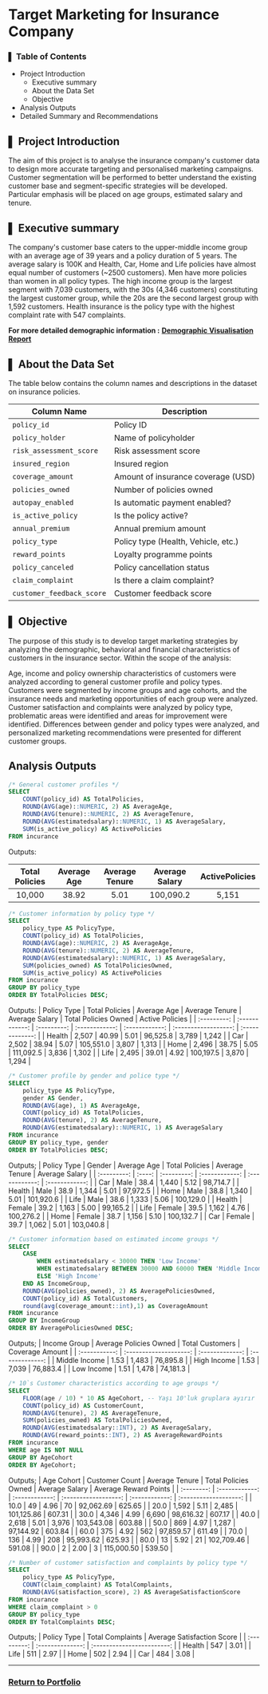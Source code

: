 # Target Marketing for Insurance Company 

### ▌ Table of Contents

- Project Introduction
    - Executive summary
    - About the Data Set
    - Objective
- Analysis Outputs
- Detailed Summary and Recommendations


## ▌ Project Introduction

The aim of this project is to analyse the insurance company's customer data to design more accurate targeting and personalised marketing campaigns. Customer segmentation will be performed to better understand the existing customer base and segment-specific strategies will be developed. Particular emphasis will be placed on age groups, estimated salary and tenure.

## ▌ Executive summary

The company's customer base caters to the upper-middle income group with an average age of 39 years and a policy duration of 5 years. The average salary is 100K and Health, Car, Home and Life policies have almost equal number of customers (~2500 customers). Men have more policies than women in all policy types. The high income group is the largest segment with 7,039 customers, with the 30s (4,346 customers) constituting the largest customer group, while the 20s are the second largest group with 1,592 customers. Health insurance is the policy type with the highest complaint rate with 547 complaints.

**For more detailed demographic information :**
**[Demographic Visualisation Report](https://github.com/AtilaKzlts/Insurance_customer_targeting/blob/main/assets/demographic_report.pdf)**


## ▌ About the Data Set

The table below contains the column names and descriptions in the dataset on insurance policies.

| **Column Name** | **Description** |
|----------------------------|--------------------------------------|
| `policy_id` | Policy ID |
| `policy_holder` | Name of policyholder |
| `risk_assessment_score` | Risk assessment score |
| `insured_region` | Insured region |
| `coverage_amount` | Amount of insurance coverage (USD) |
| `policies_owned` | Number of policies owned |
| `autopay_enabled` | Is automatic payment enabled? |
| `is_active_policy` | Is the policy active? |
| `annual_premium` | Annual premium amount |
| `policy_type` | Policy type (Health, Vehicle, etc.) |
| `reward_points` | Loyalty programme points |
| `policy_canceled` | Policy cancellation status |
| `claim_complaint` | Is there a claim complaint? |
| `customer_feedback_score` | Customer feedback score |


## ▌ Objective

The purpose of this study is to develop target marketing strategies by analyzing the demographic, behavioral and financial characteristics of customers in the insurance sector.
Within the scope of the analysis:

Age, income and policy ownership characteristics of customers were analyzed according to general customer profile and policy types.
Customers were segmented by income groups and age cohorts, and the insurance needs and marketing opportunities of each group were analyzed.
Customer satisfaction and complaints were analyzed by policy type, problematic areas were identified and areas for improvement were identified.
Differences between gender and policy types were analyzed, and personalized marketing recommendations were presented for different customer groups.


## Analysis Outputs

``` sql 
/* General customer profiles */
SELECT  
    COUNT(policy_id) AS TotalPolicies,
    ROUND(AVG(age)::NUMERIC, 2) AS AverageAge,  
    ROUND(AVG(tenure)::NUMERIC, 2) AS AverageTenure,  
    ROUND(AVG(estimatedsalary)::NUMERIC, 1) AS AverageSalary,
    SUM(is_active_policy) AS ActivePolicies
FROM incurance  
```
Outputs:

																  
| Total Policies | Average Age | Average Tenure | Average Salary | ActivePolicies |
| :------------: | :---------: | :------------: | :------------: | :------------: |
| 10,000         | 38.92       | 5.01           | 100,090.2      | 5,151      |



```sql 
/* Customer information by policy type */ 
SELECT  
    policy_type AS PolicyType,  
    COUNT(policy_id) AS TotalPolicies, 
    ROUND(AVG(age)::NUMERIC, 2) AS AverageAge,  
    ROUND(AVG(tenure)::NUMERIC, 2) AS AverageTenure,
    ROUND(AVG(estimatedsalary)::NUMERIC, 1) AS AverageSalary,  
    SUM(policies_owned) AS TotalPoliciesOwned,
    SUM(is_active_policy) AS ActivePolicies
FROM incurance  
GROUP BY policy_type
ORDER BY TotalPolicies DESC;
```

Outputs:
| Policy Type | Total Policies | Average Age | Average Tenure | Average Salary | Total Policies Owned | Active Policies |
| :---------: | :------------: | :---------: | :------------: | :------------: | :------------------: | :-------------: |
| Health      | 2,507          | 40.99       | 5.01           | 96,525.8       | 3,789               | 1,242           |
| Car         | 2,502          | 38.94       | 5.07           | 105,551.0      | 3,807               | 1,313           |
| Home        | 2,496          | 38.75       | 5.05           | 111,092.5      | 3,836               | 1,302           |
| Life        | 2,495          | 39.01       | 4.92           | 100,197.5      | 3,870               | 1,294           |

```sql 
/* Customer profile by gender and police type */
SELECT 
    policy_type AS PolicyType, 
    gender AS Gender, 
    ROUND(AVG(age), 1) AS AverageAge, 
    COUNT(policy_id) AS TotalPolicies,
    ROUND(AVG(tenure), 2) AS AverageTenure,
    ROUND(AVG(estimatedsalary)::NUMERIC, 1) AS AverageSalary
FROM incurance
GROUP BY policy_type, gender
ORDER BY TotalPolicies DESC;
```

Outputs;
| Policy Type | Gender | Average Age | Total Policies | Average Tenure | Average Salary |
| :---------: | :----: | :---------: | :------------: | :------------: | :------------: |
| Car         | Male   | 38.4        | 1,440          | 5.12           | 98,714.7       |
| Health      | Male   | 38.9        | 1,344          | 5.01           | 97,972.5       |
| Home        | Male   | 38.8        | 1,340          | 5.01           | 101,920.6      |
| Life        | Male   | 38.6        | 1,333          | 5.06           | 100,129.0      |
| Health      | Female | 39.2        | 1,163          | 5.00           | 99,165.2       |
| Life        | Female | 39.5        | 1,162          | 4.76           | 100,276.2      |
| Home        | Female | 38.7        | 1,156          | 5.10           | 100,132.7      |
| Car         | Female | 39.7        | 1,062          | 5.01           | 103,040.8      |

```sql
/* Customer information based on estimated income groups */
SELECT 
    CASE 
        WHEN estimatedsalary < 30000 THEN 'Low Income'
        WHEN estimatedsalary BETWEEN 30000 AND 60000 THEN 'Middle Income'
        ELSE 'High Income'
    END AS IncomeGroup,
    ROUND(AVG(policies_owned), 2) AS AveragePoliciesOwned,
    COUNT(policy_id) AS TotalCustomers,
    round(avg(coverage_amount::int),1) as CoverageAmount
FROM incurance
GROUP BY IncomeGroup
ORDER BY AveragePoliciesOwned DESC;
```
Outputs;
| Income Group  | Average Policies Owned | Total Customers | Coverage Amount |
| :-----------: | :--------------------: | :-------------: | :-------------: |
| Middle Income | 1.53                   | 1,483           | 76,895.8        |
| High Income   | 1.53                   | 7,039           | 76,883.4        |
| Low Income    | 1.51                   | 1,478           | 74,181.3        |

```sql
/* 10`s Customer characteristics according to age groups */
SELECT 
    FLOOR(age / 10) * 10 AS AgeCohort, -- Yaşı 10'luk gruplara ayırır
    COUNT(policy_id) AS CustomerCount, 
    ROUND(AVG(tenure), 2) AS AverageTenure,
    SUM(policies_owned) AS TotalPoliciesOwned,
    ROUND(AVG(estimatedsalary::INT), 2) AS AverageSalary,
    ROUND(AVG(reward_points::INT), 2) AS AverageRewardPoints
FROM incurance
WHERE age IS NOT NULL
GROUP BY AgeCohort
ORDER BY AgeCohort;
```

Outputs;
| Age Cohort | Customer Count | Average Tenure | Total Policies Owned | Average Salary | Average Reward Points |
| :--------: | :------------: | :------------: | :------------------: | :------------: | :-------------------: |
| 10.0       | 49             | 4.96           | 70                   | 92,062.69      | 625.65               |
| 20.0       | 1,592          | 5.11           | 2,485                | 101,125.86     | 607.31               |
| 30.0       | 4,346          | 4.99           | 6,690                | 98,616.32      | 607.17               |
| 40.0       | 2,618          | 5.01           | 3,976                | 103,543.08     | 603.88               |
| 50.0       | 869            | 4.97           | 1,287                | 97,144.92      | 603.84               |
| 60.0       | 375            | 4.92           | 562                  | 97,859.57      | 611.49               |
| 70.0       | 136            | 4.99           | 208                  | 95,993.62      | 625.93               |
| 80.0       | 13             | 5.92           | 21                   | 102,709.46     | 591.08               |
| 90.0       | 2              | 2.00           | 3                    | 115,000.50     | 539.50               |

```sql
/* Number of customer satisfaction and complaints by policy type */
SELECT 
    policy_type AS PolicyType,
    COUNT(claim_complaint) AS TotalComplaints,
    ROUND(AVG(satisfaction_score), 2) AS AverageSatisfactionScore
FROM incurance
WHERE claim_complaint > 0
GROUP BY policy_type
ORDER BY TotalComplaints DESC;
```

Outputs;
| Policy Type | Total Complaints | Average Satisfaction Score |
| :---------: | :--------------: | :------------------------: |
| Health      | 547              | 3.01                       |
| Life        | 511              | 2.97                       |
| Home        | 502              | 2.94                       |
| Car         | 484              | 3.08                       |

--- 


### [**Return to Portfolio**](https://github.com/AtilaKzlts/Atilla-Portfolio)
